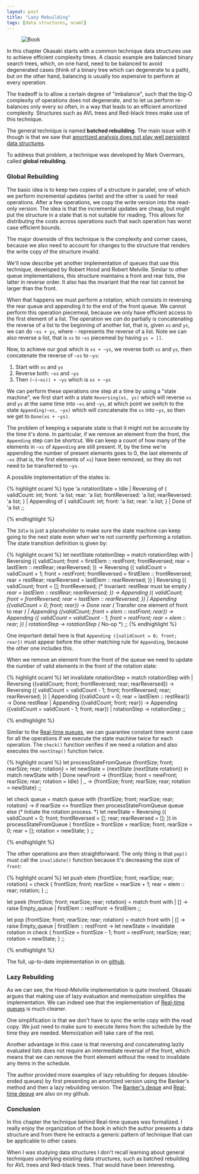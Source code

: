 ```yaml
---
layout: post
title: "Lazy Rebuilding"
tags: [data structures, ocaml]
---
```


<figure class="image_float_left">
    <img src="{{site.url}}/resources/blog/2017-08-06-lazy-rebuilding/2344_07_cover.jpg" alt="Book" />
</figure>

In this chapter Okasaki starts with a common technique data structures use to achieve efficient complexity times. A classic example are balanced binary search trees, which, on one hand, need to be balanced to avoid degenerated cases (think of a binary tree which can degenerate to a path), but on the other hand, balancing is usually too expensive to perform at every operation.

The tradeoff is to allow a certain degree of "imbalance", such that the big-O complexity of operations does not degenerate, and to let us perform re-balances only every so often, in a way that leads to an efficient amortized complexity. Structures such as AVL trees and Red-black trees make use of this technique.

The general technique is named **batched rebuilding**. The main issue with it though is that we saw that [amortized analysis does not play well persistent data structures]({{site.url}}/blog/2017/03/19/amortization-and-persistence-via-lazy-evaluation.html).

To address that problem, a technique was developed by Mark Overmars, called **global rebuilding**.
### Global Rebuilding
The basic idea is to keep two copies of a structure in parallel, one of which we perform incremental updates (write) and the other is used for read operations. After a few operations, we copy the write version into the read-only version. The idea is that the incremental updates are cheap, but might put the structure in a state that is not suitable for reading. This allows for distributing the costs across operations such that each operation has worst case efficient bounds.

The major downside of this technique is the complexity and corner cases, because we also need to account for changes to the structure that renders the write copy of the structure invalid.

We'll now describe yet another implementation of queues that use this technique, developed by Robert Hood and Robert Melville. Similar to other queue implementations, this structure maintains a front and rear lists, the latter in reverse order. It also has the invariant that the rear list cannot be larger than the front.

When that happens we must perform a rotation, which consists in reversing the rear queue and appending it to the end of the front queue. We cannot perform this operation piecemeal, because we only have efficient access to the first element of a list. The operation we *can* do partially is concatenating the reverse of a list to the beginning of another list, that is, given `xs` and `ys`, we can do `~xs + ys`, where `~` represents the reverse of a list. Note we can also reverse a list, that is `xs` to `~xs` piecemeal by having `ys = []`.

Now, to achieve our goal which is `xs + ~ys`, we reverse both `xs` and `ys`, then concatenate the reverse of `~xs` to `~ys`:

1) Start with `xs` and `ys`
2) Reverse both: `~xs` and `~ys`
3) Then `(~(~xs)) + ~ys` which is `xs + ~ys`

We can perform these operations one step at a time by using a "state machine", we first start with a state `Reversing(xs, ys)` which will reverse `xs` and `ys` at the same time into `~xs` and `~ys`, at which point we switch to the state `Appending(~xs, ~yx)` which will concatenate the `xs` into `~ys`, so then we get to `Done(xs + ~ys)`.

The problem of keeping a separate state is that it might not be accurate by the time it's done. In particular, if we remove an element from the front, the `Appending` step can be shortcut. We can keep a count of how many of the elements in `~xs` of `Appending` are still present. If, by the time we're appending the number of present elements goes to 0, the last elements of `~xs` (that is, the first elements of `xs`) have been removed, so they do not need to be transferred to `~ys`.

A possible implementation of the states is:

{% highlight ocaml %}
type 'a rotationState =
  Idle
  | Reversing of {
    validCount: int;
    front: 'a list;
    rear: 'a list;
    frontReversed: 'a list;
    rearReversed: 'a list;
  }
  | Appending of {
    validCount: int;
    front: 'a list;
    rear: 'a list;
  }
  | Done of 'a list
;;

{% endhighlight %}

The `Idle` is just a placeholder to make sure the state machine can keep going to the next state even when we're not currently performing a rotation. The state transition definition is given by:

{% highlight ocaml %}
let nextState rotationStep =
  match rotationStep with
  | Reversing ({
      validCount;
      front = firstElem :: restFront;
      frontReversed;
      rear = lastElem :: restRear;
      rearReversed;
    }) -> Reversing ({
      validCount = validCount + 1;
      front = restFront;
      frontReversed = firstElem :: frontReversed;
      rear = restRear;
      rearReversed = lastElem :: rearReversed;
    })
  | Reversing ({
      validCount;
      front = [];
      frontReversed;
      (* Invariant: restRear must be empty *)
      rear = lastElem :: restRear;
      rearReversed;
    }) -> Appending ({
      validCount;
      front = frontReversed;
      rear = lastElem :: rearReversed;
    })
  | Appending ({validCount = 0; front; rear}) -> Done rear
  (* Transfer one element of front to rear *)
  | Appending ({validCount; front = elem :: restFront; rear}) ->
      Appending ({
        validCount = validCount - 1;
        front = restFront;
        rear = elem :: rear;
      })
  | rotationStep -> rotationStep (* No-op *)
;;
{% endhighlight %}

One important detail here is that `Appending ({validCount = 0; front; rear})` must appear before the other matching rule for `Appending`, because the other one includes this.

When we remove an element from the front of the queue we need to update the number of valid elements in the front of the rotation state:

{% highlight ocaml %}
let invalidate rotationStep = match rotationStep with
  | Reversing ({validCount; front; frontReversed; rear; rearReversed})
    -> Reversing ({
      validCount = validCount - 1;
      front;
      frontReversed;
      rear;
      rearReversed;
    })
  | Appending ({validCount = 0; rear = lastElem :: restRear})
    -> Done restRear
  | Appending ({validCount; front; rear}) ->
      Appending ({validCount = validCount - 1; front; rear})
  | rotationStep -> rotationStep
;;

{% endhighlight %}

Similar to the [Real-time queues]({{site.url}}/blog/2017/07/09/eliminating-amortization.html), we can guarantee constant time worst case for all the operations if we execute the state machine twice for each operation. The `check()` function verifies if we need a rotation and also executes the `nextStep()` function twice.

{% highlight ocaml %}
let processStateFromQueue {frontSize; front; rearSize; rear; rotation} =
  let newState = (nextState (nextState rotation)) in match newState with
    | Done newFront ->
      {frontSize; front = newFront; rearSize; rear; rotation = Idle}
    | _ -> {frontSize; front; rearSize; rear; rotation = newState}
;;

let check queue = match queue with
  {frontSize; front; rearSize; rear; rotation} ->
    if rearSize <= frontSize then processStateFromQueue queue
    else
      (* Initiate the rotation process. *)
      let newState = Reversing ({
        validCount = 0;
        front;
        frontReversed = [];
        rear;
        rearReversed = [];
      })
      in processStateFromQueue {
        frontSize = frontSize + rearSize;
        front;
        rearSize = 0;
        rear = [];
        rotation = newState;
      }
;;

{% endhighlight %}

The other operations are then straightforward. The only thing is that `pop()` must call the `invalidate()` function because it's decreasing the size of `front`:

{% highlight ocaml %}
let push elem {frontSize; front; rearSize; rear; rotation} =
  check {
    frontSize;
    front;
    rearSize = rearSize + 1;
    rear = elem :: rear;
    rotation;
  }
;;

let peek {frontSize; front; rearSize; rear; rotation} = match front with
  | [] -> raise Empty_queue
  | firstElem :: restFront -> firstElem
;;

let pop {frontSize; front; rearSize; rear; rotation} = match front with
  | [] -> raise Empty_queue
  | firstElem :: restFront ->
    let newState = invalidate rotation in
    check {
      frontSize = frontSize - 1;
      front = restFront;
      rearSize;
      rear;
      rotation = newState;
    }
;;

{% endhighlight %}

The full, up-to-date implementation in on [github](https://github.com/kunigami/ocaml-data-structures/blob/master/queue/hoodMevilleQueue.ml).
### Lazy Rebuilding
As we can see, the Hood-Melville implementation is quite involved. Okasaki argues that making use of lazy evaluation and memoization simplifies the implementation. We can indeed see that the implementation of [Real-time queues]({{site.url}}/blog/2017/07/09/eliminating-amortization.html) is much cleaner.

One simplification is that we don't have to sync the write copy with the read copy. We just need to make sure to execute items from the schedule by the time they are needed. Memoization will take care of the rest.

Another advantage in this case is that reversing and concatenating lazily evaluated lists does not require an intermediate reversal of the front, which means that we can remove the front element without the need to invalidate any items in the schedule.

The author provided more examples of lazy rebuilding for deques (double-ended queues) by first presenting an amortized version using the Banker's method and then a lazy rebuilding version. The [Banker's deque](https://github.com/kunigami/ocaml-data-structures/blob/master/deque/bankersDeque.ml) and [Real-time deque](https://github.com/kunigami/ocaml-data-structures/blob/master/deque/realTimeDeque.ml) are also on my github.
### Conclusion
In this chapter the technique behind Real-time queues was formalized. I really enjoy the organization of the book in which the author presents a data structure and from there he extracts a generic pattern of technique that can be applicable to other cases.

When I was studying data structures I don't recall learning about general techniques underlying existing data structures, such as batched rebuilding for AVL trees and Red-black trees. That would have been interesting.